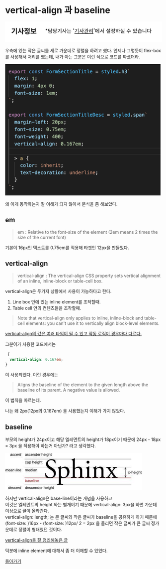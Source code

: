 # vertical-align 과 baseline

![vertical-center-image](./2.png)

우측에 있는 작은 글씨를 세로 가운데로 정렬을 하려고 했다.
언제나 그렇듯이 flex-box를 사용해서 처리를 했는데,
내가 아는 그분은 이런 식으로 코드를 짜셨더라.

<img src="./1.png" alt="example-code" style="width:500px;"/>

왜 이게 동작하는지 잘 이해가 되지 않아서 분석을 좀 해보았다.

## em

> em : Relative to the font-size of the element (2em means 2 times the size of
> the current font)

기본이 16px인 텍스트를 0.75em를 적용해 타겟인 12px을 만들었다.

## vertical-align

> vertical-align : The vertical-align CSS property sets vertical alignment of an
> inline, inline-block or table-cell box.

vertical-align은 두가지 상황에서 사용이 가능하다고 한다.

1. Line box 안에 있는 inline element를 조작할때.
2. Table cell 안의 컨텐츠들을 조작할때.

> Note that vertical-align only applies to inline, inline-block and table-cell
> elements: you can't use it to vertically align block-level elements.

[vertical-align의 값은 여러 타입이 될 수 있고 작동 로직이 경우마다 다르다.](https://developer.mozilla.org/en-US/docs/Web/CSS/vertical-align)

그분이가 사용한 코드에서는

```css
 {
  vertical-align: 0.167em;
}
```

이 사용되었다.
이런 경우에는

> Aligns the baseline of the element to the given length above the baseline of
> its parent. A negative value is allowed.

이 법칙을 따르는데.

나는 왜 2px(12px의 0.167em) 을 사용했는지 이해가 가지 않았다.

## baseline

부모의 height가 24px이고
해당 엘레먼트의 height가 18px이기 때문에
24px - 18px = 3px 을 적용해야 하는거 아닌가? 라고 생각했다.

![font-lines](./3.jpg)

하지만 vertical-align은 base-line이라는 개념을 사용하고  
이것은 엘레먼트의 height 와는 별개이기 때문에 vertical-align: 3px을 하면 가운데 이상으로 글이 올라간다.  
vertical-align: length; 는 큰 글씨와 작은 글씨가 baseline을 공유하게 하기 때문에  
(font-size: )16px - (font-size: )12px/ 2 = 2px 을 올리면 작은 글씨가 큰 글씨 정가운데로 정렬이 형태였던 것이다.

[vertical-align을 잘 정리해놓은 글](https://christopheraue.net/design/vertical-align)

덕분에 inline element에 대해서 좀 더 이해할 수 있었다.

[돌아가기](/README.md)
